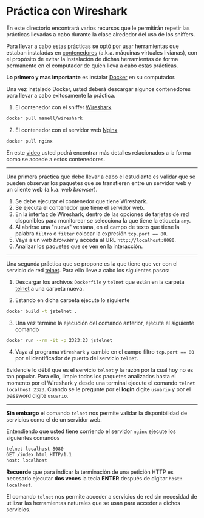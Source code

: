 # Práctica con Wireshark

En este directorio encontrará varios recursos que le permitirán repetir las prácticas llevadas a cabo durante la clase alrededor del uso de los sniffers.

Para llevar a cabo estas prácticas se optó por usar herramientas que estaban instaladas en [contenedores](https://en.wikipedia.org/wiki/Docker_(software)) (a.k.a. máquinas virtuales livianas), con el propósito de evitar la instalación de dichas herramientas de forma permanente en el computador de quien lleva a cabo estas prácticas.

**Lo primero y mas importante** es instalar [Docker](https://docs.docker.com/engine/installation/) en su computador.

Una vez instalado Docker, usted deberá descargar algunos contenedores para llevar a cabo exitosamente la práctica.

1. El contenedor con el sniffer [Wireshark](https://hub.docker.com/r/manell/wireshark/)

```bash
docker pull manell/wireshark
```

2. El contenedor con el servidor web [Nginx](https://hub.docker.com/_/nginx/)

```bash
docker pull nginx
```

En este [video](https://youtu.be/3ucnHOPQmFk) usted podrá encontrar más detalles relacionados a la forma como se accede a estos contenedores.

---

Una primera práctica que debe llevar a cabo el estudiante es validar que se pueden observar los paquetes que se transfieren entre un servidor web y un cliente web (a.k.a. *web browser*). 
1. Se debe ejecutar el contenedor que tiene Wireshark.
2. Se ejecuta el contenedor que tiene el servidor web.
3. En la interfaz de Wireshark, dentro de las opciones de tarjetas de red disponibles para monitorear se selecciona la que tiene la etiqueta `any`.
4. Al abrirse una "nueva" ventana, en el campo de texto que tiene la palabra `filtro` o `filter` colocar la expresión `tcp.port == 80`.
5. Vaya a un *web browser* y acceda al URL `http://localhost:8080`.
6. Analizar los paquetes que se ven en la interacción.

--- 

Una segunda práctica que se propone es la que tiene que ver con el servicio de red [telnet](https://en.wikipedia.org/wiki/Telnet). 
Para ello lleve a cabo los siguientes pasos: 

1. Descargar los archivos `Dockerfile` y `telnet` que están en la carpeta [telnet](https://github.com/josanabr/computernetworks/tree/master/sniffer/telnet) a una carpeta nueva.

2. Estando en dicha carpeta ejecute lo siguiente

```bash
docker build -t jstelnet .
```

3. Una vez termine la ejecución del comando anterior, ejecute el siguiente comando

```bash
docker run --rm -it -p 2323:23 jstelnet
```

4. Vaya al programa `Wireshark` y cambie en el campo filtro `tcp.port == 80` por el identificador de puerto del servicio `telnet`.

Evidencie lo débil que es el servicio `telnet` y la razón por la cual hoy no es tan popular.
Para ello, limpie todos los paquetes analizados hasta el momento por el Wireshark y desde una terminal ejecute el comando `telnet localhost 2323`. 
Cuando se le pregunte por el **login** digite `usuario` y por el password digite `usuario`.

---

**Sin embargo** el comando `telnet` nos permite validar la disponibilidad de servicios como el de un servidor web.

Entendiendo que usted tiene corriendo el servidor `nginx` ejecute los siguientes comandos

```bash
telnet localhost 8080
GET /index.html HTTP/1.1
host: localhost

```

**Recuerde** que para indicar la terminación de una petición HTTP es necesario ejecutar **dos veces** la tecla **ENTER** después de digitar `host: localhost`.

El comando `telnet` nos permite acceder a servicios de red sin necesidad de utilizar las herramientas naturales que se usan para acceder a dichos servicios. 
